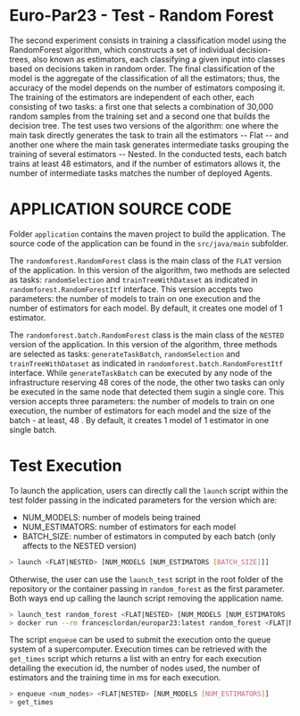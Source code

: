 # Euro-Par23 - Test - Random Forest
The second experiment consists in training a classification model using the RandomForest algorithm, which constructs a set of individual decision-trees, also known as estimators, each classifying a given input into classes based on decisions taken in random order. The final classification of the model is the aggregate of the classification of all the estimators; thus, the accuracy of the model depends on the number of estimators composing it. The training of the estimators are independent of each other, each consisting of two tasks: a first one that selects a combination of 30,000 random samples from the training set and a second one that builds the decision tree. The test uses two versions of the algorithm: one where the main task directly generates the task to train all the estimators -- Flat -- and another one where the main task generates intermediate tasks grouping the training of several estimators -- Nested. In the conducted tests, each batch trains at least 48 estimators, and if the number of estimators allows it, the number of intermediate tasks matches the number of deployed Agents.

# APPLICATION SOURCE CODE
Folder `application` contains the maven project to build the application. The source code of the application can be found in the `src/java/main` subfolder. 

The `randomforest.RandomForest` class is the main class of the `FLAT` version of the application. In this version of the algorithm, two methods are selected as tasks: `randomSelection` and `trainTreeWithDataset` as indicated in `randomforest.RandomForestItf` interface. This version accepts two parameters: the number of models to train on one execution and the number of estimators for each model. By default, it creates one model of 1 estimator.

The `randomforest.batch.RandomForest` class is the main class of the `NESTED` version of the application. In this version of the algorithm, three methods are selected as tasks: `generateTaskBatch`, `randomSelection` and `trainTreeWithDataset` as indicated in `randomforest.batch.RandomForestItf` interface. While `generateTaskBatch` can be executed by any node of the infrastructure reserving 48 cores of the node, the other two tasks can only be executed in the same node that detected them sugin a single core. This version accepts three parameters: the number of models to train on one execution, the number of estimators for each model and the size of the batch - at least, 48 . By default, it creates 1 model of 1 estimator in one single batch.

# Test Execution
To launch the application, users can directly call the `launch` script within the test folder passing in the indicated parameters for the version which are:
- NUM_MODELS: number of models being trained
- NUM_ESTIMATORS: number of estimators for each model
- BATCH_SIZE: number of estimators in computed by each batch (only affects to the NESTED version) 

```bash
> launch <FLAT|NESTED> [NUM_MODELS [NUM_ESTIMATORS [BATCH_SIZE]]]
```

Otherwise, the user can use the `launch_test` script in the root folder of the repository or the container passing in `random_forest` as the first parameter. Both ways end up calling the launch script removing the application name.
```bash
> launch_test random_forest <FLAT|NESTED> [NUM_MODELS [NUM_ESTIMATORS [BATCH_SIZE]]]
> docker run --rm francesclordan/europar23:latest random_forest <FLAT|NESTED> [NUM_MODELS [NUM_ESTIMATORS [BATCH_SIZE]]]
```

The script `enqueue` can be used to submit the execution onto the queue system of a supercomputer. Execution times can be retrieved with the `get_times` script which returns a list with an entry for each execution detailing the execution id, the number of nodes used, the number of estimators and the training time in ms for each execution.
```bash
> enqueue <num_nodes> <FLAT|NESTED> [NUM_MODELS [NUM_ESTIMATORS]]
> get_times
```
